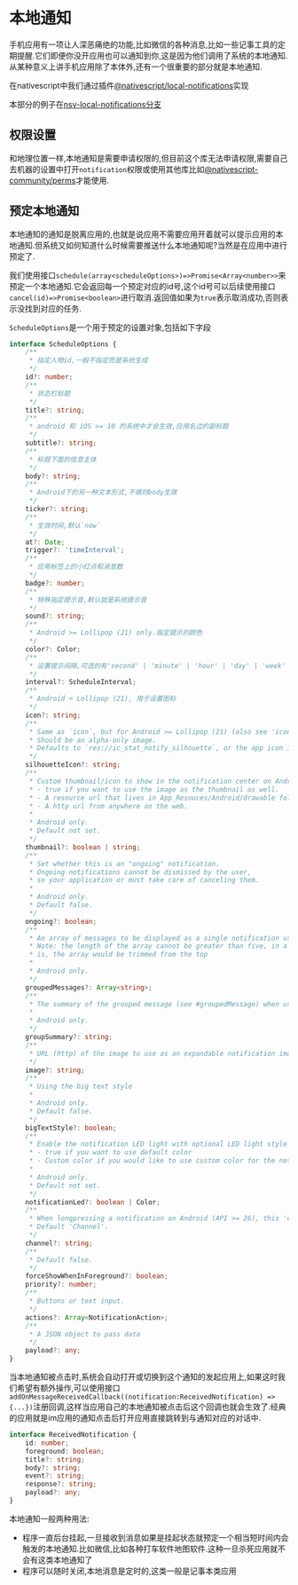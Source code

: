 # 本地通知

手机应用有一项让人深恶痛绝的功能,比如微信的各种消息,比如一些记事工具的定期提醒.它们即便你没开应用也可以通知到你,这是因为他们调用了系统的本地通知.从某种意义上讲手机应用除了本体外,还有一个很重要的部分就是本地通知.

在nativescript中我们通过插件[@nativescript/local-notifications](https://docs.nativescript.org/plugins/local-notifications)实现

本部分的例子在[nsv-local-notifications分支](https://github.com/hsz1273327/TutorialForFront-EndWeb/tree/nsv-local-notifications)

## 权限设置

和地理位置一样,本地通知是需要申请权限的,但目前这个库无法申请权限,需要自己去机器的设置中打开`notification`权限或使用其他库比如[@nativescript-community/perms](https://github.com/nativescript-community/perms)才能使用.

## 预定本地通知

本地通知的通知是脱离应用的,也就是说应用不需要应用开着就可以提示应用的本地通知.但系统又如何知道什么时候需要推送什么本地通知呢?当然是在应用中进行预定了.

我们使用接口`schedule(array<scheduleOptions>)=>Promise<Array<number>>`来预定一个本地通知.它会返回每一个预定对应的id号,这个id号可以后续使用接口`cancel(id)=>Promise<boolean>`进行取消.返回值如果为`true`表示取消成功,否则表示没找到对应的任务.

`ScheduleOptions`是一个用于预定的设置对象,包括如下字段

```ts
interface ScheduleOptions {
    /**
     * 指定人物id,一般不指定而是系统生成
     */
    id?: number;
    /**
     * 状态栏标题
     */
    title?: string;
    /**
     * android 和 iOS >= 10 的系统中才会生效,应用名边的副标题
     */
    subtitle?: string;
    /**
     * 标题下面的信息主体
     */
    body?: string;
    /**
     * Android下的另一种文本形式,不填则body生效 
     */
    ticker?: string;
    /**
     * 生效时间,默认`now`
     */
    at?: Date;
    trigger?: 'timeInterval';
    /**
     * 应用标签上的小红点和消息数
     */
    badge?: number;
    /**
     * 特殊指定提示音,默认就是系统提示音
     */
    sound?: string;
    /**
     * Android >= Lollipop (21) only.指定提示的颜色
     */
    color?: Color;
    /**
     * 设置提示间隔,可选的有'second' | 'minute' | 'hour' | 'day' | 'week' | 'month' | 'quarter' | 'year' | number;number表示间隔的天数,通常和`at`二选一
     */
    interval?: ScheduleInterval;
    /**
     * Android < Lollipop (21), 用于设置图标
     */
    icon?: string;
    /**
     * Same as `icon`, but for Android >= Lollipop (21) (also see 'icon').
     * Should be an alpha-only image.
     * Defaults to `res://ic_stat_notify_silhouette`, or the app icon if not present.
     */
    silhouetteIcon?: string;
    /**
     * Custom thumbnail/icon to show in the notification center on Android, this can be:
     * - true if you want to use the image as the thumbnail as well.
     * - A resource url that lives in App_Resouces/Android/drawable folders. E.g.: 'res://filename.png'.
     * - A http url from anywhere on the web.
     *
     * Android only.
     * Default not set.
     */
    thumbnail?: boolean | string;
    /**
     * Set whether this is an "ongoing" notification.
     * Ongoing notifications cannot be dismissed by the user,
     * so your application or must take care of canceling them.
     *
     * Android only.
     * Default false.
     */
    ongoing?: boolean;
    /**
     * An array of messages to be displayed as a single notification using the inbox style
     * Note: the length of the array cannot be greater than five, in a situation where it
     * is, the array would be trimmed from the top
     *
     * Android only.
     */
    groupedMessages?: Array<string>;
    /**
     * The summary of the grouped message (see #groupedMessage) when using the inbox style
     *
     * Android only.
     */
    groupSummary?: string;
    /**
     * URL (http) of the image to use as an expandable notification image.
     */
    image?: string;
    /**
     * Using the big text style
     *
     * Android only.
     * Default false.
     */
    bigTextStyle?: boolean;
    /**
     * Enable the notification LED light with optional LED light style settings
     * - true if you want to use default color
     * - Custom color if you would like to use custom color for the notification LED light.
     *
     * Android only.
     * Default not set.
     */
    notificationLed?: boolean | Color;
    /**
     * When longpressing a notification on Android (API >= 26), this 'channel' name is revealed.
     * Default 'Channel'.
     */
    channel?: string;
    /**
     * Default false.
     */
    forceShowWhenInForeground?: boolean;
    priority?: number;
    /**
     * Buttons or text input.
     */
    actions?: Array<NotificationAction>;
    /**
     * A JSON object to pass data
     */
    payload?: any;
}
```

当本地通知被点击时,系统会自动打开或切换到这个通知的发起应用上,如果这时我们希望有额外操作,可以使用接口`addOnMessageReceivedCallback((notification:ReceivedNotification) => {...})`注册回调,这样当应用自己的本地通知被点击后这个回调也就会生效了.经典的应用就是im应用的通知点击后打开应用直接跳转到与通知对应的对话中.

```ts
interface ReceivedNotification {
    id: number;
    foreground: boolean;
    title?: string;
    body?: string;
    event?: string;
    response?: string;
    payload?: any;
}
```

本地通知一般两种用法:

+ 程序一直后台挂起,一旦接收到消息如果是挂起状态就预定一个相当短时间内会触发的本地通知.比如微信,比如各种打车软件地图软件.这种一旦杀死应用就不会有这类本地通知了
+ 程序可以随时关闭,本地消息是定时的,这类一般是记事本类应用